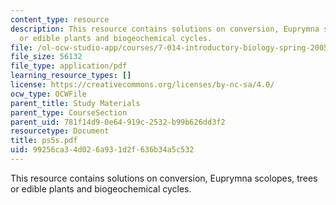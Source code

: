 ```yaml
---
content_type: resource
description: This resource contains solutions on conversion, Euprymna scolopes, trees
  or edible plants and biogeochemical cycles.
file: /ol-ocw-studio-app/courses/7-014-introductory-biology-spring-2005/99256ca34d026a931d2f636b34a5c532_ps5s.pdf
file_size: 56132
file_type: application/pdf
learning_resource_types: []
license: https://creativecommons.org/licenses/by-nc-sa/4.0/
ocw_type: OCWFile
parent_title: Study Materials
parent_type: CourseSection
parent_uid: 781f14d9-0e64-919c-2532-b99b626dd3f2
resourcetype: Document
title: ps5s.pdf
uid: 99256ca3-4d02-6a93-1d2f-636b34a5c532
---
```

This resource contains solutions on conversion, Euprymna scolopes, trees or edible plants and biogeochemical cycles.